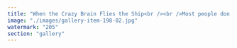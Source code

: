 ```yaml
---
title: "When the Crazy Brain Flies the Ship<br /><br />Most people don’t realize there's a cockpit. So when the unanchored brain seizes control— all impulse, no compass—it feels normal. But that’s not chaos. <br /><br />That’s absence of agency.<br /><br />The wild mind isn’t the enemy. It’s power unpiloted. And when the conscious self steps in—not to suppress, but to harmonize— you get co-piloting.<br /><br />Structure meets emergence. Impulse meets intention. And the ship? It sings."
image: "./images/gallery-item-198-02.jpg"
watermark: "205"
section: "gallery"
---
```

